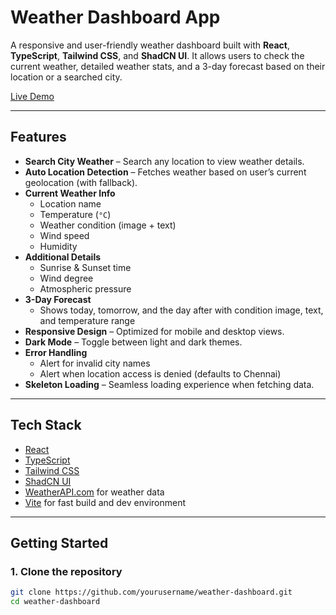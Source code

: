 # Weather Dashboard App

A responsive and user-friendly weather dashboard built with **React**, **TypeScript**, **Tailwind CSS**, and **ShadCN UI**. It allows users to check the current weather, detailed weather stats, and a 3-day forecast based on their location or a searched city.

[Live Demo](https://inweather.jerin3j.vercel.app)

---

## Features

- **Search City Weather** – Search any location to view weather details.
- **Auto Location Detection** – Fetches weather based on user’s current geolocation (with fallback).
- **Current Weather Info**
  - Location name
  - Temperature (`°C`)
  - Weather condition (image + text)
  - Wind speed
  - Humidity
- **Additional Details**
  - Sunrise & Sunset time
  - Wind degree
  - Atmospheric pressure
- **3-Day Forecast**
  - Shows today, tomorrow, and the day after with condition image, text, and temperature range
- **Responsive Design** – Optimized for mobile and desktop views.
- **Dark Mode** – Toggle between light and dark themes.
- **Error Handling**
  - Alert for invalid city names
  - Alert when location access is denied (defaults to Chennai)
- **Skeleton Loading** – Seamless loading experience when fetching data.

---

## Tech Stack

- [React](https://reactjs.org/)
- [TypeScript](https://www.typescriptlang.org/)
- [Tailwind CSS](https://tailwindcss.com/)
- [ShadCN UI](https://ui.shadcn.dev/)
- [WeatherAPI.com](https://www.weatherapi.com/) for weather data
- [Vite](https://vitejs.dev/) for fast build and dev environment

---

## Getting Started

### 1. Clone the repository

```bash
git clone https://github.com/yourusername/weather-dashboard.git
cd weather-dashboard

